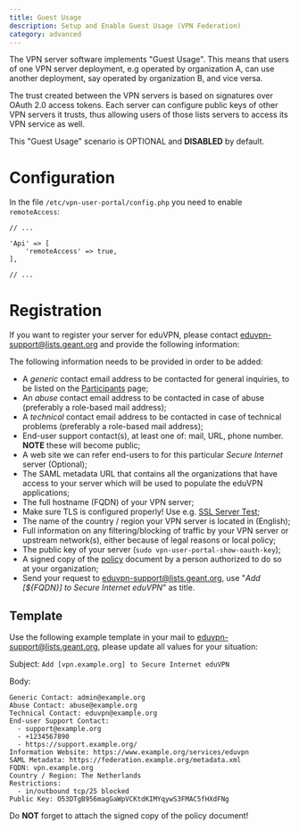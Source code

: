 ```yaml
---
title: Guest Usage
description: Setup and Enable Guest Usage (VPN Federation)
category: advanced
---
```


The VPN server software implements "Guest Usage". This means that users of one
VPN server deployment, e.g operated by organization A, can use another 
deployment, say operated by organization B, and vice versa.

The trust created between the VPN servers is based on signatures over OAuth 2.0
access tokens. Each server can configure public keys of other VPN servers it
trusts, thus allowing users of those lists servers to access its VPN service
as well.

This "Guest Usage" scenario is OPTIONAL and **DISABLED** by default.

# Configuration

In the file `/etc/vpn-user-portal/config.php` you need to enable 
`remoteAccess`:

```
// ...

'Api' => [
    'remoteAccess' => true,
],

// ...
```

# Registration

If you want to register your server for eduVPN, please contact 
[eduvpn-support@lists.geant.org](mailto:eduvpn-support@lists.geant.org) and 
provide the following information:

The following information needs to be provided in order to be added:

* A *generic* contact email address to be contacted for general inquiries, to 
  be listed on the [Participants](https://www.eduvpn.org/countries/) page;
* An *abuse* contact email address to be contacted in case of abuse (preferably 
  a role-based mail address);
* A *technical* contact email address to be contacted in case of technical 
  problems (preferably a role-based mail address);
* End-user support contact(s), at least one of: mail, URL, phone number.
  **NOTE** these will become public;
* A web site we can refer end-users to for this particular _Secure Internet_ 
  server (Optional);
* The SAML metadata URL that contains all the organizations that have access 
  to your server which will be used to populate the eduVPN applications;
* The full hostname (FQDN) of your VPN server;
* Make sure TLS is configured properly! Use e.g. 
  [SSL Server Test](https://www.ssllabs.com/ssltest/);
* The name of the country / region your VPN server is located in (English);
* Full information on any filtering/blocking of traffic by your VPN server or 
  upstream network(s), either because of legal reasons or local policy;
* The public key of your server (`sudo vpn-user-portal-show-oauth-key`);
* A signed copy of the 
  [policy](https://eduvpn.org/wp-content/uploads/2019/11/eduVPN_Compliance_Statement_1.0-1.pdf)
  document by a person authorized to do so at your organization;
* Send your request to 
  [eduvpn-support@lists.geant.org](mailto:eduvpn-support@lists.geant.org), use
  "_Add [${FQDN}] to Secure Internet eduVPN_" as title.
  
## Template

Use the following example template in your mail to 
[eduvpn-support@lists.geant.org](mailto:eduvpn-support@lists.geant.org), please
update all values for your situation:

Subject: `Add [vpn.example.org] to Secure Internet eduVPN`

Body:
```
Generic Contact: admin@example.org
Abuse Contact: abuse@example.org
Technical Contact: eduvpn@example.org
End-user Support Contact: 
  - support@example.org
  - +1234567890
  - https://support.example.org/
Information Website: https://www.example.org/services/eduvpn
SAML Metadata: https://federation.example.org/metadata.xml
FQDN: vpn.example.org
Country / Region: The Netherlands
Restrictions: 
  - in/outbound tcp/25 blocked
Public Key: O53DTgB956magGaWpVCKtdKIMYqywS3FMAC5fHXdFNg
```

Do **NOT** forget to attach the signed copy of the policy document!
